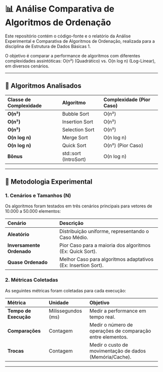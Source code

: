 # 📊 Análise Comparativa de Algoritmos de Ordenação

Este repositório contém o código-fonte e o relatório da Análise Experimental e Comparativa de Algoritmos de Ordenação, realizada para a disciplina de Estrutura de Dados Básicas 1.

O objetivo é comparar a performance de algoritmos com diferentes complexidades assintóticas: O(n²) (Quadrático) vs. O(n log n) (Log-Linear), em diversos cenários.

---

## 🚀 Algoritmos Analisados

| Classe de Complexidade | Algoritmo | Complexidade (Pior Caso) |
| :--- | :--- | :--- |
| **O(n²)** | Bubble Sort | O(n²) |
| **O(n²)** | Insertion Sort | O(n²) |
| **O(n²)** | Selection Sort | O(n²) |
| **O(n log n)** | Merge Sort | O(n log n) |
| **O(n log n)** | Quick Sort | O(n²) (Pior Caso) |
| **Bônus** | std::sort (IntroSort) | O(n log n) |

---

## 🧪 Metodologia Experimental

### 1. Cenários e Tamanhos (N)

Os algoritmos foram testados em três cenários principais para vetores de 10.000 a 50.000 elementos:

| Cenário | Descrição |
| :--- | :--- |
| **Aleatório** | Distribuição uniforme, representando o Caso Médio. |
| **Inversamente Ordenado** | Pior Caso para a maioria dos algoritmos (Ex: Quick Sort). |
| **Quase Ordenado** | Melhor Caso para algoritmos adaptativos (Ex: Insertion Sort). |

### 2. Métricas Coletadas

As seguintes métricas foram coletadas para cada execução:

| Métrica | Unidade | Objetivo |
| :--- | :--- | :--- |
| **Tempo de Execução** | Milissegundos (ms) | Medir a performance em tempo real. |
| **Comparações** | Contagem | Medir o número de operações de comparação entre elementos. |
| **Trocas** | Contagem | Medir o custo de movimentação de dados (Memória/Cache). |

---


